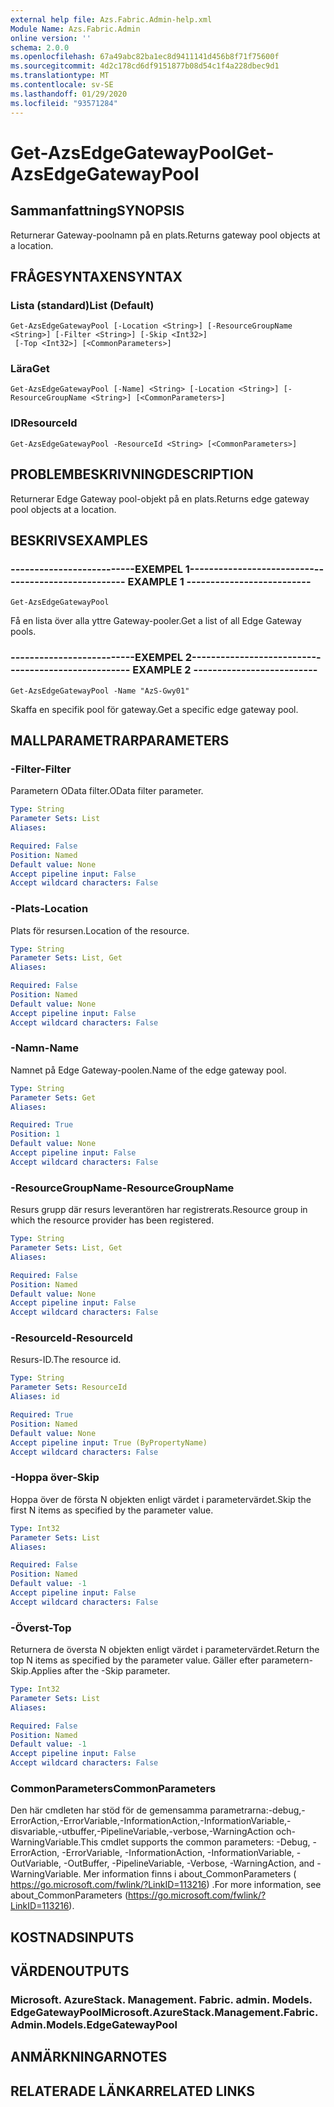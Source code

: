 ```yaml
---
external help file: Azs.Fabric.Admin-help.xml
Module Name: Azs.Fabric.Admin
online version: ''
schema: 2.0.0
ms.openlocfilehash: 67a49abc82ba1ec8d9411141d456b8f71f75600f
ms.sourcegitcommit: 4d2c178cd6df9151877b08d54c1f4a228dbec9d1
ms.translationtype: MT
ms.contentlocale: sv-SE
ms.lasthandoff: 01/29/2020
ms.locfileid: "93571284"
---
```

# <span data-ttu-id="39559-101">Get-AzsEdgeGatewayPool</span><span class="sxs-lookup"><span data-stu-id="39559-101">Get-AzsEdgeGatewayPool</span></span>

## <span data-ttu-id="39559-102">Sammanfattning</span><span class="sxs-lookup"><span data-stu-id="39559-102">SYNOPSIS</span></span>
<span data-ttu-id="39559-103">Returnerar Gateway-poolnamn på en plats.</span><span class="sxs-lookup"><span data-stu-id="39559-103">Returns gateway pool objects at a location.</span></span>

## <span data-ttu-id="39559-104">FRÅGESYNTAXEN</span><span class="sxs-lookup"><span data-stu-id="39559-104">SYNTAX</span></span>

### <span data-ttu-id="39559-105">Lista (standard)</span><span class="sxs-lookup"><span data-stu-id="39559-105">List (Default)</span></span>
```
Get-AzsEdgeGatewayPool [-Location <String>] [-ResourceGroupName <String>] [-Filter <String>] [-Skip <Int32>]
 [-Top <Int32>] [<CommonParameters>]
```

### <span data-ttu-id="39559-106">Lära</span><span class="sxs-lookup"><span data-stu-id="39559-106">Get</span></span>
```
Get-AzsEdgeGatewayPool [-Name] <String> [-Location <String>] [-ResourceGroupName <String>] [<CommonParameters>]
```

### <span data-ttu-id="39559-107">ID</span><span class="sxs-lookup"><span data-stu-id="39559-107">ResourceId</span></span>
```
Get-AzsEdgeGatewayPool -ResourceId <String> [<CommonParameters>]
```

## <span data-ttu-id="39559-108">PROBLEMBESKRIVNING</span><span class="sxs-lookup"><span data-stu-id="39559-108">DESCRIPTION</span></span>
<span data-ttu-id="39559-109">Returnerar Edge Gateway pool-objekt på en plats.</span><span class="sxs-lookup"><span data-stu-id="39559-109">Returns edge gateway pool objects at a location.</span></span>

## <span data-ttu-id="39559-110">BESKRIVS</span><span class="sxs-lookup"><span data-stu-id="39559-110">EXAMPLES</span></span>

### <span data-ttu-id="39559-111">--------------------------EXEMPEL 1--------------------------</span><span class="sxs-lookup"><span data-stu-id="39559-111">-------------------------- EXAMPLE 1 --------------------------</span></span>
```
Get-AzsEdgeGatewayPool
```

<span data-ttu-id="39559-112">Få en lista över alla yttre Gateway-pooler.</span><span class="sxs-lookup"><span data-stu-id="39559-112">Get a list of all Edge Gateway pools.</span></span>

### <span data-ttu-id="39559-113">--------------------------EXEMPEL 2--------------------------</span><span class="sxs-lookup"><span data-stu-id="39559-113">-------------------------- EXAMPLE 2 --------------------------</span></span>
```
Get-AzsEdgeGatewayPool -Name "AzS-Gwy01"
```

<span data-ttu-id="39559-114">Skaffa en specifik pool för gateway.</span><span class="sxs-lookup"><span data-stu-id="39559-114">Get a specific edge gateway pool.</span></span>

## <span data-ttu-id="39559-115">MALLPARAMETRAR</span><span class="sxs-lookup"><span data-stu-id="39559-115">PARAMETERS</span></span>

### <span data-ttu-id="39559-116">-Filter</span><span class="sxs-lookup"><span data-stu-id="39559-116">-Filter</span></span>
<span data-ttu-id="39559-117">Parametern OData filter.</span><span class="sxs-lookup"><span data-stu-id="39559-117">OData filter parameter.</span></span>

```yaml
Type: String
Parameter Sets: List
Aliases: 

Required: False
Position: Named
Default value: None
Accept pipeline input: False
Accept wildcard characters: False
```

### <span data-ttu-id="39559-118">-Plats</span><span class="sxs-lookup"><span data-stu-id="39559-118">-Location</span></span>
<span data-ttu-id="39559-119">Plats för resursen.</span><span class="sxs-lookup"><span data-stu-id="39559-119">Location of the resource.</span></span>

```yaml
Type: String
Parameter Sets: List, Get
Aliases: 

Required: False
Position: Named
Default value: None
Accept pipeline input: False
Accept wildcard characters: False
```

### <span data-ttu-id="39559-120">-Namn</span><span class="sxs-lookup"><span data-stu-id="39559-120">-Name</span></span>
<span data-ttu-id="39559-121">Namnet på Edge Gateway-poolen.</span><span class="sxs-lookup"><span data-stu-id="39559-121">Name of the edge gateway pool.</span></span>

```yaml
Type: String
Parameter Sets: Get
Aliases: 

Required: True
Position: 1
Default value: None
Accept pipeline input: False
Accept wildcard characters: False
```

### <span data-ttu-id="39559-122">-ResourceGroupName</span><span class="sxs-lookup"><span data-stu-id="39559-122">-ResourceGroupName</span></span>
<span data-ttu-id="39559-123">Resurs grupp där resurs leverantören har registrerats.</span><span class="sxs-lookup"><span data-stu-id="39559-123">Resource group in which the resource provider has been registered.</span></span>

```yaml
Type: String
Parameter Sets: List, Get
Aliases: 

Required: False
Position: Named
Default value: None
Accept pipeline input: False
Accept wildcard characters: False
```

### <span data-ttu-id="39559-124">-ResourceId</span><span class="sxs-lookup"><span data-stu-id="39559-124">-ResourceId</span></span>
<span data-ttu-id="39559-125">Resurs-ID.</span><span class="sxs-lookup"><span data-stu-id="39559-125">The resource id.</span></span>

```yaml
Type: String
Parameter Sets: ResourceId
Aliases: id

Required: True
Position: Named
Default value: None
Accept pipeline input: True (ByPropertyName)
Accept wildcard characters: False
```

### <span data-ttu-id="39559-126">-Hoppa över</span><span class="sxs-lookup"><span data-stu-id="39559-126">-Skip</span></span>
<span data-ttu-id="39559-127">Hoppa över de första N objekten enligt värdet i parametervärdet.</span><span class="sxs-lookup"><span data-stu-id="39559-127">Skip the first N items as specified by the parameter value.</span></span>

```yaml
Type: Int32
Parameter Sets: List
Aliases: 

Required: False
Position: Named
Default value: -1
Accept pipeline input: False
Accept wildcard characters: False
```

### <span data-ttu-id="39559-128">-Överst</span><span class="sxs-lookup"><span data-stu-id="39559-128">-Top</span></span>
<span data-ttu-id="39559-129">Returnera de översta N objekten enligt värdet i parametervärdet.</span><span class="sxs-lookup"><span data-stu-id="39559-129">Return the top N items as specified by the parameter value.</span></span>
<span data-ttu-id="39559-130">Gäller efter parametern-Skip.</span><span class="sxs-lookup"><span data-stu-id="39559-130">Applies after the -Skip parameter.</span></span>

```yaml
Type: Int32
Parameter Sets: List
Aliases: 

Required: False
Position: Named
Default value: -1
Accept pipeline input: False
Accept wildcard characters: False
```

### <span data-ttu-id="39559-131">CommonParameters</span><span class="sxs-lookup"><span data-stu-id="39559-131">CommonParameters</span></span>
<span data-ttu-id="39559-132">Den här cmdleten har stöd för de gemensamma parametrarna:-debug,-ErrorAction,-ErrorVariable,-InformationAction,-InformationVariable,-disvariable,-utbuffer,-PipelineVariable,-verbose,-WarningAction och-WarningVariable.</span><span class="sxs-lookup"><span data-stu-id="39559-132">This cmdlet supports the common parameters: -Debug, -ErrorAction, -ErrorVariable, -InformationAction, -InformationVariable, -OutVariable, -OutBuffer, -PipelineVariable, -Verbose, -WarningAction, and -WarningVariable.</span></span> <span data-ttu-id="39559-133">Mer information finns i about_CommonParameters ( https://go.microsoft.com/fwlink/?LinkID=113216) .</span><span class="sxs-lookup"><span data-stu-id="39559-133">For more information, see about_CommonParameters (https://go.microsoft.com/fwlink/?LinkID=113216).</span></span>

## <span data-ttu-id="39559-134">KOSTNADS</span><span class="sxs-lookup"><span data-stu-id="39559-134">INPUTS</span></span>

## <span data-ttu-id="39559-135">VÄRDEN</span><span class="sxs-lookup"><span data-stu-id="39559-135">OUTPUTS</span></span>

### <span data-ttu-id="39559-136">Microsoft. AzureStack. Management. Fabric. admin. Models. EdgeGatewayPool</span><span class="sxs-lookup"><span data-stu-id="39559-136">Microsoft.AzureStack.Management.Fabric.Admin.Models.EdgeGatewayPool</span></span>

## <span data-ttu-id="39559-137">ANMÄRKNINGAR</span><span class="sxs-lookup"><span data-stu-id="39559-137">NOTES</span></span>

## <span data-ttu-id="39559-138">RELATERADE LÄNKAR</span><span class="sxs-lookup"><span data-stu-id="39559-138">RELATED LINKS</span></span>

